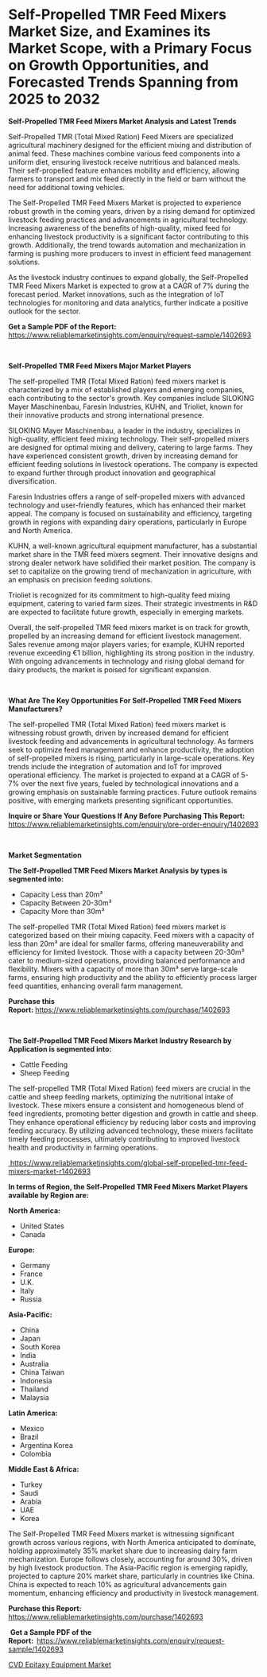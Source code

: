 <p><h1>Self-Propelled TMR Feed Mixers Market Size, and Examines its Market Scope, with a Primary Focus on Growth Opportunities, and Forecasted Trends Spanning from 2025 to 2032</h1></p><p><strong>Self-Propelled TMR Feed Mixers Market Analysis and Latest Trends</strong></p>
<p><p>Self-Propelled TMR (Total Mixed Ration) Feed Mixers are specialized agricultural machinery designed for the efficient mixing and distribution of animal feed. These machines combine various feed components into a uniform diet, ensuring livestock receive nutritious and balanced meals. Their self-propelled feature enhances mobility and efficiency, allowing farmers to transport and mix feed directly in the field or barn without the need for additional towing vehicles.</p><p>The Self-Propelled TMR Feed Mixers Market is projected to experience robust growth in the coming years, driven by a rising demand for optimized livestock feeding practices and advancements in agricultural technology. Increasing awareness of the benefits of high-quality, mixed feed for enhancing livestock productivity is a significant factor contributing to this growth. Additionally, the trend towards automation and mechanization in farming is pushing more producers to invest in efficient feed management solutions. </p><p>As the livestock industry continues to expand globally, the Self-Propelled TMR Feed Mixers Market is expected to grow at a CAGR of 7% during the forecast period. Market innovations, such as the integration of IoT technologies for monitoring and data analytics, further indicate a positive outlook for the sector.</p></p>
<p><strong>Get a Sample PDF of the Report:&nbsp;</strong> <a href="https://www.reliablemarketinsights.com/enquiry/request-sample/1402693?utm_campaign=2010&utm_medium=2&utm_source=Github&utm_content=ia&utm_term=12012025&utm_id=self-propelled-tmr-feed-mixers">https://www.reliablemarketinsights.com/enquiry/request-sample/1402693</a></p>
<p>&nbsp;</p>
<p><strong>Self-Propelled TMR Feed Mixers Major Market Players</strong></p>
<p><p>The self-propelled TMR (Total Mixed Ration) feed mixers market is characterized by a mix of established players and emerging companies, each contributing to the sector's growth. Key companies include SILOKING Mayer Maschinenbau, Faresin Industries, KUHN, and Trioliet, known for their innovative products and strong international presence.</p><p>SILOKING Mayer Maschinenbau, a leader in the industry, specializes in high-quality, efficient feed mixing technology. Their self-propelled mixers are designed for optimal mixing and delivery, catering to large farms. They have experienced consistent growth, driven by increasing demand for efficient feeding solutions in livestock operations. The company is expected to expand further through product innovation and geographical diversification.</p><p>Faresin Industries offers a range of self-propelled mixers with advanced technology and user-friendly features, which has enhanced their market appeal. The company is focused on sustainability and efficiency, targeting growth in regions with expanding dairy operations, particularly in Europe and North America.</p><p>KUHN, a well-known agricultural equipment manufacturer, has a substantial market share in the TMR feed mixers segment. Their innovative designs and strong dealer network have solidified their market position. The company is set to capitalize on the growing trend of mechanization in agriculture, with an emphasis on precision feeding solutions.</p><p>Trioliet is recognized for its commitment to high-quality feed mixing equipment, catering to varied farm sizes. Their strategic investments in R&D are expected to facilitate future growth, especially in emerging markets.</p><p>Overall, the self-propelled TMR feed mixers market is on track for growth, propelled by an increasing demand for efficient livestock management. Sales revenue among major players varies; for example, KUHN reported revenue exceeding €1 billion, highlighting its strong position in the industry. With ongoing advancements in technology and rising global demand for dairy products, the market is poised for significant expansion.</p></p>
<p>&nbsp;</p>
<p><strong>What Are The Key Opportunities For Self-Propelled TMR Feed Mixers Manufacturers?</strong></p>
<p><p>The self-propelled TMR (Total Mixed Ration) feed mixers market is witnessing robust growth, driven by increased demand for efficient livestock feeding and advancements in agricultural technology. As farmers seek to optimize feed management and enhance productivity, the adoption of self-propelled mixers is rising, particularly in large-scale operations. Key trends include the integration of automation and IoT for improved operational efficiency. The market is projected to expand at a CAGR of 5-7% over the next five years, fueled by technological innovations and a growing emphasis on sustainable farming practices. Future outlook remains positive, with emerging markets presenting significant opportunities.</p></p>
<p><strong>Inquire or Share Your Questions If Any Before Purchasing This Report:</strong> <a href="https://www.reliablemarketinsights.com/enquiry/pre-order-enquiry/1402693?utm_campaign=2010&utm_medium=2&utm_source=Github&utm_content=ia&utm_term=12012025&utm_id=self-propelled-tmr-feed-mixers">https://www.reliablemarketinsights.com/enquiry/pre-order-enquiry/1402693</a></p>
<p>&nbsp;</p>
<p><strong>Market Segmentation</strong></p>
<p><strong>The Self-Propelled TMR Feed Mixers Market Analysis by types is segmented into:</strong></p>
<p><ul><li>Capacity Less than 20m³</li><li>Capacity Between 20-30m³</li><li>Capacity More than 30m³</li></ul></p>
<p><p>The self-propelled TMR (Total Mixed Ration) feed mixers market is categorized based on their mixing capacity. Feed mixers with a capacity of less than 20m³ are ideal for smaller farms, offering maneuverability and efficiency for limited livestock. Those with a capacity between 20-30m³ cater to medium-sized operations, providing balanced performance and flexibility. Mixers with a capacity of more than 30m³ serve large-scale farms, ensuring high productivity and the ability to efficiently process larger feed quantities, enhancing overall farm management.</p></p>
<p><strong>Purchase this Report:&nbsp;</strong><a href="https://www.reliablemarketinsights.com/purchase/1402693?utm_campaign=2010&utm_medium=2&utm_source=Github&utm_content=ia&utm_term=12012025&utm_id=self-propelled-tmr-feed-mixers">https://www.reliablemarketinsights.com/purchase/1402693</a></p>
<p>&nbsp;</p>
<p><strong>The Self-Propelled TMR Feed Mixers Market Industry Research by Application is segmented into:</strong></p>
<p><ul><li>Cattle Feeding</li><li>Sheep Feeding</li></ul></p>
<p><p>The self-propelled TMR (Total Mixed Ration) feed mixers are crucial in the cattle and sheep feeding markets, optimizing the nutritional intake of livestock. These mixers ensure a consistent and homogeneous blend of feed ingredients, promoting better digestion and growth in cattle and sheep. They enhance operational efficiency by reducing labor costs and improving feeding accuracy. By utilizing advanced technology, these mixers facilitate timely feeding processes, ultimately contributing to improved livestock health and productivity in farming operations.</p></p>
<p><a href="https://www.reliablemarketinsights.com/global-self-propelled-tmr-feed-mixers-market-r1402693?utm_campaign=2010&utm_medium=2&utm_source=Github&utm_content=ia&utm_term=12012025&utm_id=self-propelled-tmr-feed-mixers">&nbsp;https://www.reliablemarketinsights.com/global-self-propelled-tmr-feed-mixers-market-r1402693</a></p>
<p><strong>In terms of Region, the Self-Propelled TMR Feed Mixers Market Players available by Region are:</strong></p>
<p>
    <p> <strong> North America: </strong>
        <ul>
            <li>United States</li>
            <li>Canada</li>
        </ul>
        </p> 
    <p> <strong> Europe: </strong>
        <ul>
            <li>Germany</li>
            <li>France</li>
            <li>U.K.</li>
            <li>Italy</li>
            <li>Russia</li>
        </ul>
        </p> 
    <p> <strong> Asia-Pacific: </strong>
        <ul>
            <li>China</li>
            <li>Japan</li>
            <li>South Korea</li>
            <li>India</li>
            <li>Australia</li>
            <li>China Taiwan</li>
            <li>Indonesia</li>
            <li>Thailand</li>
            <li>Malaysia</li>
        </ul>
        </p> 
    <p> <strong> Latin America: </strong>
        <ul>
            <li>Mexico</li>
            <li>Brazil</li>
            <li>Argentina Korea</li>
            <li>Colombia</li>
        </ul>
        </p> 
    <p> <strong> Middle East & Africa: </strong>
        <ul>
            <li>Turkey</li>
            <li>Saudi</li>
            <li>Arabia</li>
            <li>UAE</li>
            <li>Korea</li>
        </ul>
    </p>
    </p>
<p><p>The Self-Propelled TMR Feed Mixers market is witnessing significant growth across various regions, with North America anticipated to dominate, holding approximately 35% market share due to increasing dairy farm mechanization. Europe follows closely, accounting for around 30%, driven by high livestock production. The Asia-Pacific region is emerging rapidly, projected to capture 20% market share, particularly in countries like China. China is expected to reach 10% as agricultural advancements gain momentum, enhancing efficiency and productivity in livestock management.</p></p>
<p><strong>Purchase this Report: </strong><a href="https://www.reliablemarketinsights.com/purchase/1402693?utm_campaign=2010&utm_medium=2&utm_source=Github&utm_content=ia&utm_term=12012025&utm_id=self-propelled-tmr-feed-mixers">https://www.reliablemarketinsights.com/purchase/1402693</a></p>
<p>&nbsp;<strong>Get a Sample PDF of the Report:&nbsp;&nbsp;</strong><a href="https://www.reliablemarketinsights.com/enquiry/request-sample/1402693?utm_campaign=2010&utm_medium=2&utm_source=Github&utm_content=ia&utm_term=12012025&utm_id=self-propelled-tmr-feed-mixers">https://www.reliablemarketinsights.com/enquiry/request-sample/1402693</a></p>
<p><strong></strong></p>
<p><p><a href="https://github.com/mahnoor2003/Market-Research-Report-List-6/blob/main/cvd-epitaxy-equipment-market.md?utm_campaign=2010&utm_medium=2&utm_source=Github&utm_content=ia&utm_term=12012025&utm_id=self-propelled-tmr-feed-mixers">CVD Epitaxy Equipment Market</a></p></p>